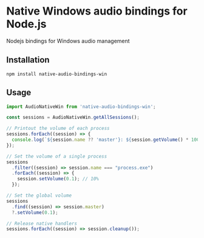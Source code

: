 # Native Windows audio bindings for Node.js
Nodejs bindings for Windows audio management 

## Installation 
```
npm install native-audio-bindings-win
```

## Usage
```javascript
import AudioNativeWin from 'native-audio-bindings-win';

const sessions = AudioNativeWin.getAllSessions();

// Printout the volume of each process
sessions.forEach((session) => {
  console.log(`${session.name ?? 'master'}: ${session.getVolume() * 100}%`)
});

// Set the volume of a single process
sessions
  .filter((session) => session.name === "process.exe")
  .forEach((session) => {
    session.setVolume(0.1); // 10%
  });

// Set the global volume
sessions
  .find((session) => session.master)
  ?.setVolume(0.1);

// Release native handlers
sessions.forEach((session) => session.cleanup());
```
